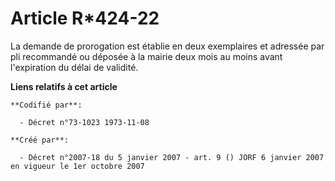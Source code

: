 # Article R*424-22

La demande de prorogation est établie en deux exemplaires et adressée par pli recommandé ou déposée à la mairie deux mois au
moins avant l'expiration du délai de validité.

**Liens relatifs à cet article**

	**Codifié par**:

	  - Décret n°73-1023 1973-11-08

	**Créé par**:

	  - Décret n°2007-18 du 5 janvier 2007 - art. 9 () JORF 6 janvier 2007 en vigueur le 1er octobre 2007
